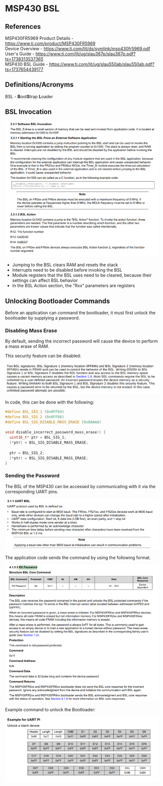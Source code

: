 # MSP430 BSL

## References

MSP430FR5969 Product Details - https://www.ti.com/product/MSP430FR5969  
Device Overview - https://www.ti.com/lit/ds/symlink/msp430fr5969.pdf  
User's Guide - https://www.ti.com/lit/ug/slau367p/slau367p.pdf?ts=1738313537365  
MSP430 BSL Guide - https://www.ti.com/lit/ug/slau550ab/slau550ab.pdf?ts=1737654439177  


## Definitions/Acronyms

BSL - **B**oot**S**trap **L**oader

## BSL Invocation

![BSL Jump](media/bsl_jump.png)

- Jumping to the BSL clears RAM and resets the stack
- Interrupts need to be disabled before invoking the BSL
- Module registers that the BSL uses need to be cleared, because their settings can affect BSL behavior
- In the BSL Action section, the "Rxx" parameters are registers

## Unlocking Bootloader Commands

Before an application can command the bootloader, it must first unlock the bootloader by 
supplying a password.

### Disabling Mass Erase

By default, sending the incorrect password will cause the device to
perform a mass erase of RAM.

This security feature can be disabled:

![Disable Mass Erase](media/disable_mass_erase.png)

In code, this can be done with the following:

```c++
#define BSL_SIG_1 (0x0FF84)
#define BSL_SIG_2 (0x0FF86)
#define BSL_SIG_DISABLE_MASS_ERASE (0x0AAAA)

void disable_incorrect_password_mass_erase() {
  uint16_t* ptr = BSL_SIG_1;
  (*ptr) = BSL_SIG_DISABLE_MASS_ERASE;

  ptr = BSL_SIG_2;
  (*ptr) = BSL_SIG_DISABLE_MASS_ERASE;
}
```

### Sending the Password

The BSL of the MSP430 can be accessed by communicating with it via the 
corresponding UART pins.

![UART Protocol](media/bsl_uart_protocol.png)

The application code sends the command by using the following format.

![BSL RX Password Command](media/bsl_rx_password_command.png)

Example command to unlock the Bootloader:

![Password Example](media/example_password.png)